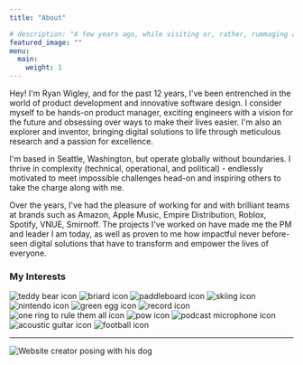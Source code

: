 ```yaml
---
title: "About"

# description: "A few years ago, while visiting or, rather, rummaging about Notre-Dame, the author of this book found, in an obscure nook of one of the towers, the following word, engraved by hand upon the wall: —ANANKE."
featured_image: ""
menu:
  main:
    weight: 1
---
```




Hey! I'm Ryan Wigley, and for the past 12 years, I've been entrenched in the world of product development and innovative software design. I consider myself to be hands-on product manager, exciting engineers with a vision for the future and obsessing over ways to make their lives easier. I'm also an explorer and inventor, bringing digital solutions to life through meticulous research and a passion for excellence.

I'm based in Seattle, Washington, but operate globally without boundaries. I thrive in complexity (technical, operational, and political) - endlessly motivated to meet impossible challenges head-on and inspiring others to take the charge along with me.

Over the years, I've had the pleasure of working for and with brilliant teams at brands such as Amazon, Apple Music, Empire Distribution, Roblox, Spotify, VNUE, Smirnoff. The projects I've worked on have made me the PM and leader I am today, as well as proven to me how impactful never before-seen digital solutions that have to transform and empower the lives of everyone.



### My Interests

![teddy bear icon](/family-ic.png "Family")
![briard icon](/dog-ic.png "Dog")
![paddleboard icon](/pb-ic.png "Paddleboard")
![skiing icon](/skiing-ic.png "Skiing")
![nintendo icon](/nintendo-ic.png "Nintendo")
![green egg icon](/green_egg-ic.png "Cooking")
![record icon](/music-ic.png "R&B")
![one ring to rule them all icon](/fantasy-ic.png "Fantasy books")
![pow icon](/pow-ic.png "Action  movies")
![podcast microphone icon](/podcasts-ic.png "Podcasts")
![acoustic guitar icon](/guitar-ic.png "Acoustic guitar")
![football icon](/football-ic.png "Football")

---

![Website creator posing with his dog](/ryan-and-sable.jpg "Ryan and his dog, Sable")

